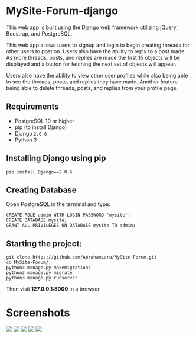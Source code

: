 # MySite-Forum-django

This web app is built using the Django web framework utilizing jQuery, Boostrap, and PostgreSQL.

This web app allows users to signup and login to begin creating threads for other users to post on. Users also have the ability to reply to a post made. As more threads, posts, and replies are made the first 15 objects will be displayed and a button for fetching the next set of objects will appear.

Users also have the ability to view other user profiles while also being able to see the threads, posts, and replies they have made. Another feature being able to delete threads, posts, and replies from your profile page.

## Requirements
* PostgreSQL 10 or higher
* pip (to install Django)
* Django `2.0.6`
* Python 3

## Installing Django using pip
```
pip install Django==2.0.6
```

## Creating Database
Open PostgreSQL in the terminal and type:
```
CREATE ROLE admin WITH LOGIN PASSWORD 'mysite';
CREATE DATABASE mysite;
GRANT ALL PRIVILEGES ON DATABASE mysite TO admin;
```

## Starting the project:
```
git clone https://github.com/AbrahamLara/MySite-Forum.git
cd MySite-Forum/
python3 manage.py makemigrations
python3 manage.py migrate
python3 manage.py runserver
```
Then visit __127.0.0.1:8000__ in a browser

# Screenshots
<image src="images/Screenshot1.png"/>
<image src="images/Screenshot2.png"/>
<image src="images/Screenshot3.png"/>
<image src="images/Screenshot4.png"/>
<image src="images/Screenshot5.png"/>
